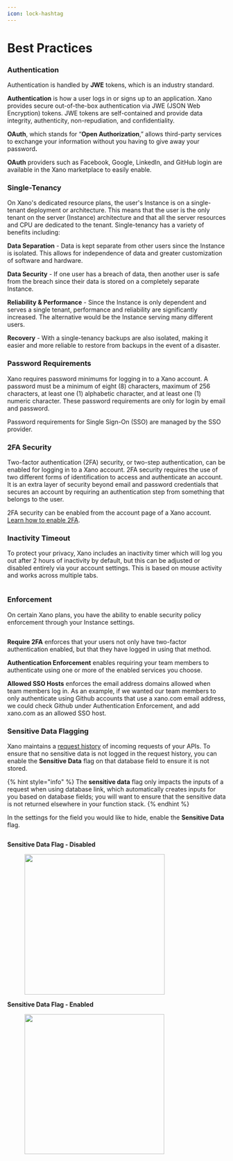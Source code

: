 ```yaml
---
icon: lock-hashtag
---
```


# Best Practices

### Authentication

Authentication is handled by **JWE** tokens, which is an industry standard.&#x20;

**Authentication** is how a user logs in or signs up to an application. Xano provides secure out-of-the-box authentication via JWE (JSON Web Encryption) tokens. JWE tokens are self-contained and provide data integrity, authenticity, non-repudiation, and confidentiality.&#x20;

**OAuth**, which stands for “**Open Authorization**,” allows third-party services to exchange your information without you having to give away your passwor&#x64;**.**

**OAuth** providers such as Facebook, Google, LinkedIn, and GitHub login are available in the Xano marketplace to easily enable.&#x20;

### Single-Tenancy&#x20;

On Xano's dedicated resource plans, the user's Instance is on a single-tenant deployment or architecture. This means that the user is the only tenant on the server (Instance) architecture and that all the server resources and CPU are dedicated to the tenant. Single-tenancy has a variety of benefits including:

**Data Separation** - Data is kept separate from other users since the Instance is isolated. This allows for independence of data and greater customization of software and hardware.&#x20;

**Data Security** -  If one user has a breach of data, then another user is safe from the breach since their data is stored on a completely separate Instance.&#x20;

**Reliability & Performance** - Since the Instance is only dependent and serves a single tenant, performance and reliability are significantly increased. The alternative would be the Instance serving many different users.

**Recovery** - With a single-tenancy backups are also isolated, making it easier and more reliable to restore from backups in the event of a disaster.&#x20;

### Password Requirements

Xano requires password minimums for logging in to a Xano account. A password must be a minimum of eight (8) characters, maximum of 256 characters, at least one (1) alphabetic character, and at least one (1) numeric character. These password requirements are only for login by email and password.&#x20;

Password requirements for Single Sign-On (SSO) are managed by the SSO provider.&#x20;

### 2FA Security

Two-factor authentication (2FA) security, or two-step authentication, can be enabled for logging in to a Xano account. 2FA security requires the use of two different forms of identification to access and authenticate an account. It is an extra layer of security beyond email and password credentials that secures an account by requiring an authentication step from something that belongs to the user.&#x20;

2FA security can be enabled from the account page of a Xano account. [Learn how to enable 2FA](../your-xano-account/account-page.md#enabling-2fa-two-factor-authentication).

### Inactivity Timeout

To protect your privacy, Xano includes an inactivity timer which will log you out after 2 hours of inactivity by default, but this can be adjusted or disabled entirely via your account settings. This is based on mouse activity and works across multiple tabs.

<figure><img src="../.gitbook/assets/CleanShot 2023-05-30 at 14.31.52.png" alt=""><figcaption></figcaption></figure>

### Enforcement

On certain Xano plans, you have the ability to enable security policy enforcement through your Instance settings.

<figure><img src="../.gitbook/assets/CleanShot 2023-05-30 at 14.31.00.png" alt=""><figcaption></figcaption></figure>

**Require 2FA** enforces that your users not only have two-factor authentication enabled, but that they have logged in using that method.

**Authentication Enforcement** enables requiring your team members to authenticate using one or more of the enabled services you choose.

**Allowed SSO Hosts** enforces the email address domains allowed when team members log in. As an example, if we wanted our team members to only authenticate using Github accounts that use a xano.com email address, we could check Github under Authentication Enforcement, and add xano.com as an allowed SSO host.

### Sensitive Data Flagging

Xano maintains a [request history](../maintenance-monitoring-and-logging/request-history.md) of incoming requests of your APIs. To ensure that no sensitive data is not logged in the request history, you can enable the **Sensitive Data** flag on that database field to ensure it is not stored.

{% hint style="info" %}
The **sensitive data** flag only impacts the inputs of a request when using database link, which automatically creates inputs for you based on database fields; you will want to ensure that the sensitive data is not returned elsewhere in your function stack.
{% endhint %}

In the settings for the field you would like to hide, enable the **Sensitive Data** flag.&#x20;

<div align="left"><figure><img src="../.gitbook/assets/CleanShot 2025-02-24 at 09.01.32.png" alt=""><figcaption></figcaption></figure></div>

**Sensitive Data Flag - Disabled**

<div align="left"><figure><img src="../.gitbook/assets/CleanShot 2025-02-24 at 09.29.37.png" alt="" width="323"><figcaption></figcaption></figure></div>

**Sensitive Data Flag - Enabled**

<div align="left"><figure><img src="../.gitbook/assets/CleanShot 2025-02-24 at 09.30.04.png" alt="" width="322"><figcaption></figcaption></figure></div>
